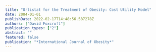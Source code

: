 ```yaml
---
title: "Orlistat for the Treatment of Obesity: Cost Utility Model"
date: 2004-01-01
publishDate: 2022-02-17T14:48:56.587278Z
authors: ["David Foxcroft"]
publication_types: ["2"]
abstract: ""
featured: false
publication: "*International Journal of Obesity*"
---
```



